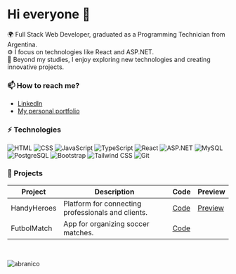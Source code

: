 # Hi everyone :wave:

🌍 Full Stack Web Developer, graduated as a Programming Technician from Argentina.<br>
⚙️ I focus on technologies like React and ASP.NET.<br>
💅 Beyond my studies, I enjoy exploring new technologies and creating innovative projects.<br>



### 📫 How to reach me?
- [LinkedIn](https://www.linkedin.com/in/abranico/) 
- [My personal portfolio](https://abranico.vercel.app/) 

### ⚡ Technologies

![HTML](https://img.shields.io/badge/-HTML-E34F26?style=flat-square&logo=html5&logoColor=white)
![CSS](https://img.shields.io/badge/-CSS-1572B6?style=flat-square&logo=css3&logoColor=white)
![JavaScript](https://img.shields.io/badge/-JavaScript-F7DF1E?style=flat-square&logo=javascript&logoColor=black)
![TypeScript](https://img.shields.io/badge/-TypeScript-007ACC?style=flat-square&logo=typescript&logoColor=white)
![React](https://img.shields.io/badge/-React-61DAFB?style=flat-square&logo=react&logoColor=black)
![ASP.NET](https://img.shields.io/badge/-ASP.NET-512BD4?style=flat-square&logo=dotnet&logoColor=white)
![MySQL](https://img.shields.io/badge/-MySQL-4479A1?style=flat-square&logo=mysql&logoColor=white)
![PostgreSQL](https://img.shields.io/badge/-PostgreSQL-336791?style=flat-square&logo=postgresql&logoColor=white)
![Bootstrap](https://img.shields.io/badge/-Bootstrap-7952B3?style=flat-square&logo=bootstrap&logoColor=white)
![Tailwind CSS](https://img.shields.io/badge/-TailwindCSS-38B2AC?style=flat-square&logo=tailwind-css&logoColor=white)
![Git](https://img.shields.io/badge/-Git-F05032?style=flat-square&logo=git&logoColor=white)

### 💼 Projects

| Project      | Description                                   | Code                                        | Preview                                      |
|--------------|-----------------------------------------------|--------------------------------------------|---------------------------------------------|
| HandyHeroes  | Platform for connecting professionals and clients. | <a href="https://github.com/abranico/handyheroes" target="_blank">Code</a> | [Preview](https://handyheroes.vercel.app/)                                         |
| FutbolMatch   | App for organizing soccer matches.           | <a href="https://github.com/abranico/FutbolMatch" target="_blank">Code</a> |                                         |





<br>
<p align="left"><img src="https://komarev.com/ghpvc/?username=abranico&label=Profile%20views&color=0e75b6&style=flat" alt="abranico"/></p>
